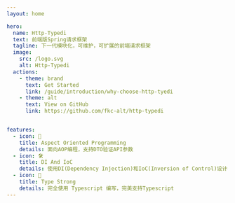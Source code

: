 ```yaml
---
layout: home

hero:
  name: Http-Typedi
  text: 前端版Spring请求框架
  tagline: 下一代模块化，可维护，可扩展的前端请求框架
  image:
    src: /logo.svg
    alt: Http-Typedi
  actions:
    - theme: brand
      text: Get Started
      link: /guide/introduction/why-choose-http-tyedi
    - theme: alt
      text: View on GitHub
      link: https://github.com/fkc-alt/http-typedi


features:
  - icon: 🚀
    title: Aspect Oriented Programming
    details: 面向AOP编程，支持DTO验证API参数
  - icon: 🛠️
    title: DI And IoC
    details: 使用DI(Dependency Injection)和IoC(Inversion of Control)设计模式
  - icon: 📠
    title: Type Strong
    details: 完全使用 Typescript 编写，完美支持Typescript
---
```


